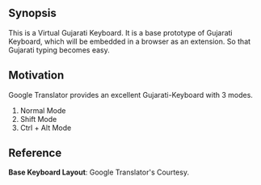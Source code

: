 ## Synopsis

This is a Virtual Gujarati Keyboard. It is a base prototype of Gujarati Keyboard, which will be embedded in a browser as an extension. So that Gujarati typing becomes easy. 

## Motivation

Google Translator provides an excellent Gujarati-Keyboard with 3 modes.
1. Normal Mode
2. Shift Mode
3. Ctrl + Alt Mode

## Reference

**Base Keyboard Layout**: Google Translator's Courtesy. 
